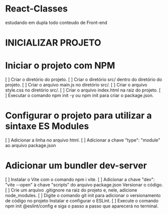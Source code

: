 # React-Classes
estudando em dupla todo conteudo de Front-end

# INICIALIZAR PROJETO

# Iniciar o projeto com NPM
[ ] Criar o diretório do projeto.
[ ] Criar o diretório src/ dentro do diretório do projeto.
[ ] Criar o arquivo main.js no diretório src/.
[ ] Criar o arquivo style.css no diretório src/.
[ ] Criar o arquivo index.html na raiz do projeto.
[ ] Executar o comando npm init -y ou npm init para criar o package.json.
# Configurar o projeto para utilizar a sintaxe ES Modules
[ ] Adicionar a linha <script type="module" src="./src/main.js"></script> no arquivo html.
[ ] Adicionar a chave "type": "module" ao arquivo package.json
# Adicionar um bundler dev-server
[ ] Instalar o Vite com o comando npm i vite.
[ ] Adicionar a chave "dev": "vite --open" à chave "scripts" do arquivo package.json
Versionar o código.
[ ] Crie um arquivo .gitignore na raiz do projeto e, nele, adicione node_modules.
[ ] Digite o comando git init para adicionar o versionamento de código no projeto
Instalar e configurar o ESLint.
[ ] Execute o comando npm init @eslint/config e siga o passo a passo que aparecerá no terminal.